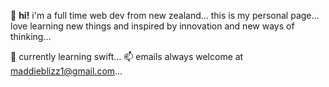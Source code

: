 👋 **hi!** i'm a full time web dev from new zealand...
this is my personal page...
love learning new things and inspired by innovation and new ways of thinking...

🦔 currently learning swift...
📫 emails always welcome at maddieblizz1@gmail.com...
